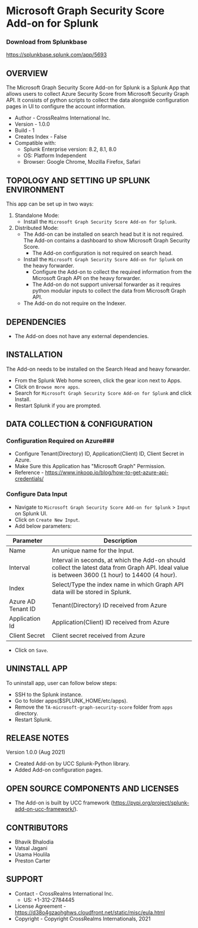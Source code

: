 # Microsoft Graph Security Score Add-on for Splunk

### Download from Splunkbase
https://splunkbase.splunk.com/app/5693


OVERVIEW
--------
The Microsoft Graph Security Score Add-on for Splunk is a Splunk App that allows users to collect Azure Security Score from Microsoft Security Graph API. It consists of python scripts to collect the data alongside configuration pages in UI to configure the account information.


* Author - CrossRealms International Inc.
* Version - 1.0.0
* Build - 1
* Creates Index - False
* Compatible with:
   * Splunk Enterprise version: 8.2, 8.1, 8.0
   * OS: Platform Independent
   * Browser: Google Chrome, Mozilla Firefox, Safari



TOPOLOGY AND SETTING UP SPLUNK ENVIRONMENT
------------------------------------------
This app can be set up in two ways: 
  1. Standalone Mode: 
     * Install the `Microsoft Graph Security Score Add-on for Splunk`.
  2. Distributed Mode:
     * The Add-on can be installed on search head but it is not required. The Add-on contains a dashboard to show Microsoft Graph Security Score.
        * The Add-on configuration is not required on search head.
     * Install the `Microsoft Graph Security Score Add-on for Splunk` on the heavy forwarder.
        * Configure the Add-on to collect the required information from the Microsoft Graph API on the heavy forwarder.
        * The Add-on do not support universal forwarder as it requires python modular inputs to collect the data from Microsoft Graph API.
     * The Add-on do not require on the Indexer.


DEPENDENCIES
------------------------------------------------------------
* The Add-on does not have any external dependencies.


INSTALLATION
------------------------------------------------------------
The Add-on needs to be installed on the Search Head and heavy forwarder.

* From the Splunk Web home screen, click the gear icon next to Apps. 
* Click on `Browse more apps`.
* Search for `Microsoft Graph Security Score Add-on for Splunk` and click Install. 
* Restart Splunk if you are prompted.


DATA COLLECTION & CONFIGURATION
------------------------------------------------------------
### Configuration Required on Azure###
* Configure Tenant(Directory) ID, Application(Client) ID, Client Secret in Azure.
* Make Sure this Application has "Microsoft Graph" Permission.
* Reference - https://www.inkoop.io/blog/how-to-get-azure-api-credentials/


### Configure Data Input ###
* Navigate to ``Microsoft Graph Security Score Add-on for Splunk`` > `Input` on Splunk UI.
* Click on `Create New Input`.
* Add below parameters:

| Parameter | Description |
| --- | --- |
| Name | An unique name for the Input. |
| Interval | Interval in seconds, at which the Add-on should collect the latest data from Graph API. Ideal value is between 3600 (1 hour) to 14400 (4 hour). |
| Index | Select/Type the index name in which Graph API data will be stored in Splunk.  |
| Azure AD Tenant ID | Tenant(Directory) ID received from Azure  |
| Application Id | Application(Client) ID received from Azure  |
| Client Secret | Client secret received from Azure |


* Click on `Save`.



UNINSTALL APP
-------------
To uninstall app, user can follow below steps:
* SSH to the Splunk instance.
* Go to folder apps($SPLUNK_HOME/etc/apps).
* Remove the `TA-microsoft-graph-security-score` folder from `apps` directory.
* Restart Splunk.


RELEASE NOTES
-------------
Version 1.0.0 (Aug 2021)
* Created Add-on by UCC Splunk-Python library.
* Added Add-on configuration pages.



OPEN SOURCE COMPONENTS AND LICENSES
------------------------------
* The Add-on is built by UCC framework (https://pypi.org/project/splunk-add-on-ucc-framework/).


CONTRIBUTORS
------------
* Bhavik Bhalodia
* Vatsal Jagani
* Usama Houlila
* Preston Carter



SUPPORT
-------
* Contact - CrossRealms International Inc.
  * US: +1-312-2784445
* License Agreement - https://d38o4gzaohghws.cloudfront.net/static/misc/eula.html
* Copyright - Copyright CrossRealms Internationals, 2021
